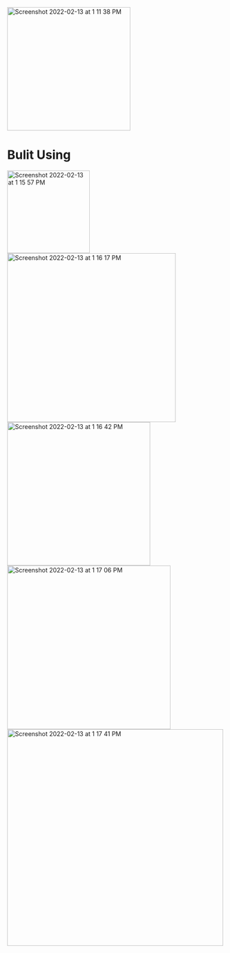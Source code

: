 <img width="285" alt="Screenshot 2022-02-13 at 1 11 38 PM" src="https://user-images.githubusercontent.com/55712612/153743861-f5f12db1-68cf-4d4c-bb3a-050bea769c4d.png">


# Bulit Using

<img width="191" alt="Screenshot 2022-02-13 at 1 15 57 PM" src="https://user-images.githubusercontent.com/55712612/153744077-890868c3-ddb5-4600-acb1-a199fb06c18b.png"> <img width="390" alt="Screenshot 2022-02-13 at 1 16 17 PM" src="https://user-images.githubusercontent.com/55712612/153744081-6fd31dd3-491b-4f02-b489-6f9c37660d16.png">
<img width="331" alt="Screenshot 2022-02-13 at 1 16 42 PM" src="https://user-images.githubusercontent.com/55712612/153744082-34a8fec5-1fc0-4939-a905-a2a07db5975b.png">
<img width="378" alt="Screenshot 2022-02-13 at 1 17 06 PM" src="https://user-images.githubusercontent.com/55712612/153744084-663d385d-ef94-453d-b5eb-869d0b923d3e.png"><img width="500" alt="Screenshot 2022-02-13 at 1 17 41 PM" src="https://user-images.githubusercontent.com/55712612/153744086-32b88e4f-9794-4e02-ab8d-da1f32be81d2.png">




